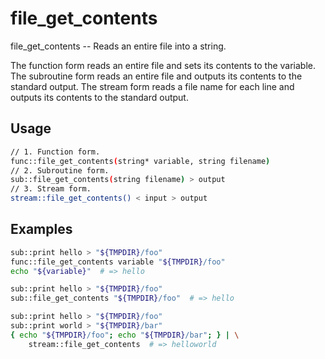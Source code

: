 # file_get_contents
file_get_contents -- Reads an entire file into a string.

The function form reads an entire file and sets its contents to the
variable.  The subroutine form reads an entire file and outputs its contents
to the standard output.  The stream form reads a file name for each line and
outputs its contents to the standard output.

## Usage
```sh
// 1. Function form.
func::file_get_contents(string* variable, string filename)
// 2. Subroutine form.
sub::file_get_contents(string filename) > output
// 3. Stream form.
stream::file_get_contents() < input > output
```


## Examples
```sh
sub::print hello > "${TMPDIR}/foo"
func::file_get_contents variable "${TMPDIR}/foo"
echo "${variable}"  # => hello
```


```sh
sub::print hello > "${TMPDIR}/foo"
sub::file_get_contents "${TMPDIR}/foo"  # => hello
```


```sh
sub::print hello > "${TMPDIR}/foo"
sub::print world > "${TMPDIR}/bar"
{ echo "${TMPDIR}/foo"; echo "${TMPDIR}/bar"; } | \
    stream::file_get_contents  # => helloworld
```
